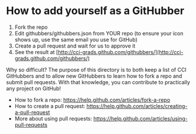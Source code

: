 # How to add yourself as a GitHubber

1. Fork the repo
2. Edit githubbers/githubbers.json from YOUR repo (to ensure your icon shows up, use the same email you use for GitHub)
3. Create a pull request and wait for us to approve it
4. See the result at [http://cci-grads.github.com/githubbers/](http://cci-grads.github.com/githubbers/)

Why so difficult? The purpose of this directory is to both keep a list of CCI GitHubbers and to allow new GitHubbers to learn how to fork a repo and submit pull requests. With that knowledge, you can contribute to practically any project on GitHub!

- How to fork a repo: https://help.github.com/articles/fork-a-repo
- How to create a pull request: https://help.github.com/articles/creating-a-pull-request
- More about using pull requests: https://help.github.com/articles/using-pull-requests
